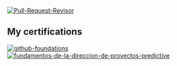 [![Pull-Request-Revisor](https://github.com/ChristianJaimes/ChristianJaimes/actions/workflows/main.yml/badge.svg)](https://github.com/ChristianJaimes/ChristianJaimes/actions/workflows/main.yml)
## My certifications
[![github-foundations](https://github.com/ChristianJaimes/ChristianJaimes/assets/50466352/1bbbcace-d0ca-40e8-b52f-4a752b0cfa79)](https://www.credly.com/badges/bb4fdece-f1fc-44fc-aeaa-1331322f2028/public_url)[![fundamentos-de-la-direccion-de-proyectos-predictive](https://github.com/ChristianJaimes/ChristianJaimes/assets/50466352/8ad9ae29-a0b1-4b81-acdd-854f10387167)](https://www.credly.com/badges/1d4eea7d-467e-4f11-94a8-e49ca08bf2ba/public_url)



<!--
**ChristianJaimes/ChristianJaimes** is a ✨ _special_ ✨ repository because its `README.md` (this file) a![github-foundations](https://github.com/ChristianJaimes/ChristianJaimes/assets/50466352/d9f0dac1-7a3c-4de4-9872-114cb4914dbc)
ppears on your GitHub profile.

Here are some ideas to get you started:

- 🔭 I’m currently working on ...
- 🌱 I’m currently learning ...
- 👯 I’m looking to collaborate on ...
- 🤔 I’m looking for help with ...
- 💬 Ask me about ...
- 📫 How to reach me: ...
- 😄 Pronouns: ...
- ⚡ Fun fact: ...
-->

